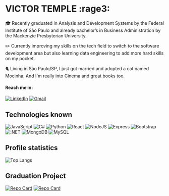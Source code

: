 # VICTOR TEMPLE :rage3:

:mortar_board: Recently graduated in Analysis and Development Systems by the Federal Institute of São Paulo and already bachelor’s in Business Administration by the Mackenzie Presbyterian University.

:pencil2: Currently improving my skills on the tech field to switch to the software development area but also learning data engineering to add more hard skills on my pocket.

:cat2: Living in São Paulo/SP, I just got married and adopted a cat named Mocinha. And I'm really into Cinema and great books too.

#### Reach me in:
[![LinkedIn](https://img.shields.io/badge/LinkedIn-0077B5?style=for-the-badge&logo=linkedin&logoColor=white)](https://www.linkedin.com/in/vctemple/) [![Gmail](https://img.shields.io/badge/Gmail-333333?style=for-the-badge&logo=gmail&logoColor=red)](mailto:vtemple55@gmail.com)


## Technologies known

![JavaScript](https://img.shields.io/badge/JavaScript-F7DF1E?style=for-the-badge&logo=javascript&logoColor=black) ![C#](https://img.shields.io/badge/C%23-239120?style=for-the-badge&logo=c-sharp&logoColor=white) ![Python](https://img.shields.io/badge/python-3670A0?style=for-the-badge&logo=python&logoColor=ffdd54) ![React](https://img.shields.io/badge/React-20232A?style=for-the-badge&logo=react&logoColor=61DAFB) ![NodeJS](https://img.shields.io/badge/node.js-6DA55F?style=for-the-badge&logo=node.js&logoColor=white) ![Express](https://img.shields.io/badge/express.js-%23404d59.svg?style=for-the-badge&logo=express&logoColor=%2361DAFB) ![Bootstrap](https://img.shields.io/badge/-boostrap-0D1117?style=for-the-badge&logo=bootstrap&labelColor=0D1117) ![.NET](https://img.shields.io/badge/.NET-5C2D91?style=for-the-badge&logo=.net&logoColor=white) ![MongoDB](https://img.shields.io/badge/MongoDB-%234ea94b.svg?style=for-the-badge&logo=mongodb&logoColor=white) ![MySQL](https://img.shields.io/badge/MySQL-00000F?style=for-the-badge&logo=mysql&logoColor=white) 

## Profile statistics 

![Top Langs](https://github-readme-stats-git-masterrstaa-rickstaa.vercel.app/api/top-langs/?username=vctemple&layout=compact&bg_color=000&border_color=30A3DC&title_color=E94D5F&text_color=FFF)

## Graduation Project

[![Repo Card](https://github-readme-stats.vercel.app/api/pin/?username=vctemple&repo=frontend-estamparia&bg_color=000&border_color=30A3DC&show_icons=true&icon_color=30A3DC&title_color=E94D5F&text_color=FFF)](https://github.com/vctemple/frontend-estamparia) [![Repo Card](https://github-readme-stats.vercel.app/api/pin/?username=vctemple&repo=ESTAMPARIA&bg_color=000&border_color=30A3DC&show_icons=true&icon_color=30A3DC&title_color=E94D5F&text_color=FFF)](https://github.com/vctemple/ESTAMPARIA)
